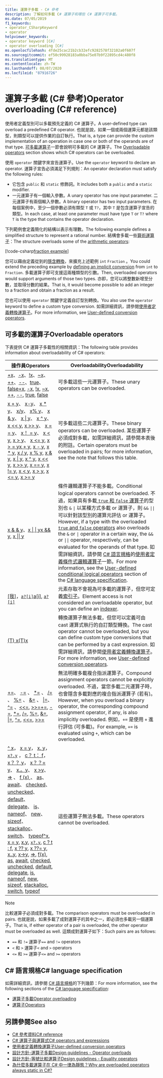 ```yaml
---
title: 運算子多載 - C# 參考
description: 了解如何多載 C# 運算子和哪些 C# 運算子可多載。
ms.date: 07/05/2019
f1_keywords:
- operator_CSharpKeyword
- operator
helpviewer_keywords:
- operator keyword [C#]
- operator overloading [C#]
ms.openlocfilehash: 4fde25cac21b2cb32efc9282578f32102a0f607f
ms.sourcegitcommit: ef50c99928183a0bba75e07b9f22895cd4c480f8
ms.translationtype: MT
ms.contentlocale: zh-TW
ms.lasthandoff: 08/07/2020
ms.locfileid: "87916726"
---
```

# <a name="operator-overloading-c-reference"></a><span data-ttu-id="7ecd0-103">運算子多載 (C# 參考)</span><span class="sxs-lookup"><span data-stu-id="7ecd0-103">Operator overloading (C# reference)</span></span>

<span data-ttu-id="7ecd0-104">使用者定義型別可以多載預先定義的 C# 運算子。</span><span class="sxs-lookup"><span data-stu-id="7ecd0-104">A user-defined type can overload a predefined C# operator.</span></span> <span data-ttu-id="7ecd0-105">也就是說，如果一個或兩個運算元都是該類型，則類型可以提供作業的自訂執行。</span><span class="sxs-lookup"><span data-stu-id="7ecd0-105">That is, a type can provide the custom implementation of an operation in case one or both of the operands are of that type.</span></span> <span data-ttu-id="7ecd0-106">[可多載運算子](#overloadable-operators)一節會說明可多載的 C# 運算子。</span><span class="sxs-lookup"><span data-stu-id="7ecd0-106">The [Overloadable operators](#overloadable-operators) section shows which C# operators can be overloaded.</span></span>

<span data-ttu-id="7ecd0-107">使用 `operator` 關鍵字來宣告運算子。</span><span class="sxs-lookup"><span data-stu-id="7ecd0-107">Use the `operator` keyword to declare an operator.</span></span> <span data-ttu-id="7ecd0-108">運算子宣告必須滿足下列規則：</span><span class="sxs-lookup"><span data-stu-id="7ecd0-108">An operator declaration must satisfy the following rules:</span></span>

- <span data-ttu-id="7ecd0-109">它包含 `public` 和 `static` 修飾詞。</span><span class="sxs-lookup"><span data-stu-id="7ecd0-109">It includes both a `public` and a `static` modifier.</span></span>
- <span data-ttu-id="7ecd0-110">一元運算子有一個輸入參數。</span><span class="sxs-lookup"><span data-stu-id="7ecd0-110">A unary operator has one input parameter.</span></span> <span data-ttu-id="7ecd0-111">二元運算子有兩個輸入參數。</span><span class="sxs-lookup"><span data-stu-id="7ecd0-111">A binary operator has two input parameters.</span></span> <span data-ttu-id="7ecd0-112">在每個案例中，至少一個參數必須有類型 `T` 或 `T?`，其中 `T` 是包含運算子宣告的類型。</span><span class="sxs-lookup"><span data-stu-id="7ecd0-112">In each case, at least one parameter must have type `T` or `T?` where `T` is the type that contains the operator declaration.</span></span>

<span data-ttu-id="7ecd0-113">下列範例會定義簡化的結構以表示有理數。</span><span class="sxs-lookup"><span data-stu-id="7ecd0-113">The following example defines a simplified structure to represent a rational number.</span></span> <span data-ttu-id="7ecd0-114">結構會多載一些[算術運算子](arithmetic-operators.md)：</span><span class="sxs-lookup"><span data-stu-id="7ecd0-114">The structure overloads some of the [arithmetic operators](arithmetic-operators.md):</span></span>

[!code-csharp[fraction example](snippets/shared/OperatorOverloading.cs)]

<span data-ttu-id="7ecd0-115">您可以藉由定義從到的[隱含轉換](user-defined-conversion-operators.md)，來擴充上述範例 `int` `Fraction` 。</span><span class="sxs-lookup"><span data-stu-id="7ecd0-115">You could extend the preceding example by [defining an implicit conversion](user-defined-conversion-operators.md) from `int` to `Fraction`.</span></span> <span data-ttu-id="7ecd0-116">多載運算子即可支援這兩種類型的引數。</span><span class="sxs-lookup"><span data-stu-id="7ecd0-116">Then, overloaded operators would support arguments of those two types.</span></span> <span data-ttu-id="7ecd0-117">亦即，您可以將整數新增至分數，並取得分數的結果。</span><span class="sxs-lookup"><span data-stu-id="7ecd0-117">That is, it would become possible to add an integer to a fraction and obtain a fraction as a result.</span></span>

<span data-ttu-id="7ecd0-118">您也可以使用 `operator` 關鍵字定義自訂型別轉換。</span><span class="sxs-lookup"><span data-stu-id="7ecd0-118">You also use the `operator` keyword to define a custom type conversion.</span></span> <span data-ttu-id="7ecd0-119">如需詳細資訊，請參閱[使用者定義轉換運算子](user-defined-conversion-operators.md)。</span><span class="sxs-lookup"><span data-stu-id="7ecd0-119">For more information, see [User-defined conversion operators](user-defined-conversion-operators.md).</span></span>

## <a name="overloadable-operators"></a><span data-ttu-id="7ecd0-120">可多載的運算子</span><span class="sxs-lookup"><span data-stu-id="7ecd0-120">Overloadable operators</span></span>

<span data-ttu-id="7ecd0-121">下表提供 C# 運算子多載性的相關資訊：</span><span class="sxs-lookup"><span data-stu-id="7ecd0-121">The following table provides information about overloadability of C# operators:</span></span>

| <span data-ttu-id="7ecd0-122">操作員</span><span class="sxs-lookup"><span data-stu-id="7ecd0-122">Operators</span></span> | <span data-ttu-id="7ecd0-123">Overloadability</span><span class="sxs-lookup"><span data-stu-id="7ecd0-123">Overloadability</span></span> |
| --------- | --------------- |
|<span data-ttu-id="7ecd0-124">[+x](arithmetic-operators.md#unary-plus-and-minus-operators)、[-x](arithmetic-operators.md#unary-plus-and-minus-operators)、[!x](boolean-logical-operators.md#logical-negation-operator-)、[~x](bitwise-and-shift-operators.md#bitwise-complement-operator-)、[++](arithmetic-operators.md#increment-operator-)、[--](arithmetic-operators.md#decrement-operator---)、[true](true-false-operators.md)、[false](true-false-operators.md)</span><span class="sxs-lookup"><span data-stu-id="7ecd0-124">[+x](arithmetic-operators.md#unary-plus-and-minus-operators), [-x](arithmetic-operators.md#unary-plus-and-minus-operators), [!x](boolean-logical-operators.md#logical-negation-operator-), [~x](bitwise-and-shift-operators.md#bitwise-complement-operator-), [++](arithmetic-operators.md#increment-operator-), [--](arithmetic-operators.md#decrement-operator---), [true](true-false-operators.md), [false](true-false-operators.md)</span></span>|<span data-ttu-id="7ecd0-125">可多載這些一元運算子。</span><span class="sxs-lookup"><span data-stu-id="7ecd0-125">These unary operators can be overloaded.</span></span>|
|<span data-ttu-id="7ecd0-126">[x + y](addition-operator.md)、 [x-y](subtraction-operator.md)、 [x \* y](arithmetic-operators.md#multiplication-operator-)、 [x/y](arithmetic-operators.md#division-operator-)、 [x% y](arithmetic-operators.md#remainder-operator-)、 [x & y](boolean-logical-operators.md#logical-and-operator-)、 [x &#124; y](boolean-logical-operators.md#logical-or-operator-)、 [x ^ y](boolean-logical-operators.md#logical-exclusive-or-operator-)、 [x \<\< y](bitwise-and-shift-operators.md#left-shift-operator-), [x >> y](bitwise-and-shift-operators.md#right-shift-operator-)、 [x = = y](equality-operators.md#equality-operator-)、 [x！ = y](equality-operators.md#inequality-operator-)、 [x \< y](comparison-operators.md#less-than-operator-), [x > y](comparison-operators.md#greater-than-operator-)、 [x \<= y](comparison-operators.md#less-than-or-equal-operator-), [x > = y](comparison-operators.md#greater-than-or-equal-operator-)</span><span class="sxs-lookup"><span data-stu-id="7ecd0-126">[x + y](addition-operator.md), [x - y](subtraction-operator.md), [x \* y](arithmetic-operators.md#multiplication-operator-), [x / y](arithmetic-operators.md#division-operator-), [x % y](arithmetic-operators.md#remainder-operator-), [x & y](boolean-logical-operators.md#logical-and-operator-), [x &#124; y](boolean-logical-operators.md#logical-or-operator-), [x ^ y](boolean-logical-operators.md#logical-exclusive-or-operator-), [x \<\< y](bitwise-and-shift-operators.md#left-shift-operator-), [x >> y](bitwise-and-shift-operators.md#right-shift-operator-), [x == y](equality-operators.md#equality-operator-), [x != y](equality-operators.md#inequality-operator-), [x \< y](comparison-operators.md#less-than-operator-), [x > y](comparison-operators.md#greater-than-operator-), [x \<= y](comparison-operators.md#less-than-or-equal-operator-), [x >= y](comparison-operators.md#greater-than-or-equal-operator-)</span></span>|<span data-ttu-id="7ecd0-127">可多載這些二元運算子。</span><span class="sxs-lookup"><span data-stu-id="7ecd0-127">These binary operators can be overloaded.</span></span> <span data-ttu-id="7ecd0-128">某些運算子必須成對多載，如需詳細資訊，請參閱本表後的附註。</span><span class="sxs-lookup"><span data-stu-id="7ecd0-128">Certain operators must be overloaded in pairs; for more information, see the note that follows this table.</span></span>|
|<span data-ttu-id="7ecd0-129">[x & & y](boolean-logical-operators.md#conditional-logical-and-operator-)、[x &#124; &#124; y](boolean-logical-operators.md#conditional-logical-or-operator-)</span><span class="sxs-lookup"><span data-stu-id="7ecd0-129">[x && y](boolean-logical-operators.md#conditional-logical-and-operator-), [x &#124;&#124; y](boolean-logical-operators.md#conditional-logical-or-operator-)</span></span>|<span data-ttu-id="7ecd0-130">條件邏輯運算子不能多載。</span><span class="sxs-lookup"><span data-stu-id="7ecd0-130">Conditional logical operators cannot be overloaded.</span></span> <span data-ttu-id="7ecd0-131">不過，如果具有多載[ `true` 和 `false` 運算子](true-false-operators.md)的型別也 `&` <code>&#124;</code> 以某種方式多載 or 運算子，則 `&&` <code>&#124;&#124;</code> 可以針對該型別的運算元評估 or 運算子。</span><span class="sxs-lookup"><span data-stu-id="7ecd0-131">However, if a type with the overloaded [`true` and `false` operators](true-false-operators.md) also overloads the `&` or <code>&#124;</code> operator in a certain way, the `&&` or <code>&#124;&#124;</code> operator, respectively, can be evaluated for the operands of that type.</span></span> <span data-ttu-id="7ecd0-132">如需詳細資訊，請參閱 [C# 語言規格](~/_csharplang/spec/introduction.md)的[使用者定義條件式邏輯運算子](~/_csharplang/spec/expressions.md#user-defined-conditional-logical-operators)一節。</span><span class="sxs-lookup"><span data-stu-id="7ecd0-132">For more information, see the [User-defined conditional logical operators](~/_csharplang/spec/expressions.md#user-defined-conditional-logical-operators) section of the [C# language specification](~/_csharplang/spec/introduction.md).</span></span>|
|<span data-ttu-id="7ecd0-133">[&#91;我&#93;](member-access-operators.md#indexer-operator-)，[`a?[i]`](member-access-operators.md#null-conditional-operators--and-)</span><span class="sxs-lookup"><span data-stu-id="7ecd0-133">[a&#91;i&#93;](member-access-operators.md#indexer-operator-), [`a?[i]`](member-access-operators.md#null-conditional-operators--and-)</span></span>|<span data-ttu-id="7ecd0-134">元素存取不會視為可多載的運算子，但您可定義[索引子](../../programming-guide/indexers/index.md)。</span><span class="sxs-lookup"><span data-stu-id="7ecd0-134">Element access is not considered an overloadable operator, but you can define an [indexer](../../programming-guide/indexers/index.md).</span></span>|
|[<span data-ttu-id="7ecd0-135"> (T) x</span><span class="sxs-lookup"><span data-stu-id="7ecd0-135">(T)x</span></span>](type-testing-and-cast.md#cast-expression)|<span data-ttu-id="7ecd0-136">轉換運算子無法多載，但您可以定義可由 cast 運算式執行的自訂類型轉換。</span><span class="sxs-lookup"><span data-stu-id="7ecd0-136">The cast operator cannot be overloaded, but you can define custom type conversions that can be performed by a cast expression.</span></span> <span data-ttu-id="7ecd0-137">如需詳細資訊，請參閱[使用者定義轉換運算子](user-defined-conversion-operators.md)。</span><span class="sxs-lookup"><span data-stu-id="7ecd0-137">For more information, see [User-defined conversion operators](user-defined-conversion-operators.md).</span></span>|
|<span data-ttu-id="7ecd0-138">[+=](arithmetic-operators.md#compound-assignment)、 [-=](arithmetic-operators.md#compound-assignment) 、 [\*=](arithmetic-operators.md#compound-assignment) 、 [/=](arithmetic-operators.md#compound-assignment) 、 [%=](arithmetic-operators.md#compound-assignment) 、 [&=](boolean-logical-operators.md#compound-assignment) 、 [&#124;=](boolean-logical-operators.md#compound-assignment)、 [^=](boolean-logical-operators.md#compound-assignment) 、[\<\<=](bitwise-and-shift-operators.md#compound-assignment), [>>=](bitwise-and-shift-operators.md#compound-assignment)</span><span class="sxs-lookup"><span data-stu-id="7ecd0-138">[+=](arithmetic-operators.md#compound-assignment), [-=](arithmetic-operators.md#compound-assignment), [\*=](arithmetic-operators.md#compound-assignment), [/=](arithmetic-operators.md#compound-assignment), [%=](arithmetic-operators.md#compound-assignment), [&=](boolean-logical-operators.md#compound-assignment), [&#124;=](boolean-logical-operators.md#compound-assignment), [^=](boolean-logical-operators.md#compound-assignment), [\<\<=](bitwise-and-shift-operators.md#compound-assignment), [>>=](bitwise-and-shift-operators.md#compound-assignment)</span></span>|<span data-ttu-id="7ecd0-139">無法明確多載複合指派運算子。</span><span class="sxs-lookup"><span data-stu-id="7ecd0-139">Compound assignment operators cannot be explicitly overloaded.</span></span> <span data-ttu-id="7ecd0-140">不過，當您多載二元運算子時，也會隱含多載對應的複合指派運算子 (若有)。</span><span class="sxs-lookup"><span data-stu-id="7ecd0-140">However, when you overload a binary operator, the corresponding compound assignment operator, if any, is also implicitly overloaded.</span></span> <span data-ttu-id="7ecd0-141">例如，`+=` 是使用 `+` 進行評估 (可多載)。</span><span class="sxs-lookup"><span data-stu-id="7ecd0-141">For example, `+=` is evaluated using `+`, which can be overloaded.</span></span>|
|<span data-ttu-id="7ecd0-142">[^ x](member-access-operators.md#index-from-end-operator-)， [x = y](assignment-operator.md)， [x. y](member-access-operators.md#member-access-expression-)， [`x?.y`](member-access-operators.md#null-conditional-operators--and-) ， [c？ t： f](conditional-operator.md)， [x？？ y](null-coalescing-operator.md)， [x？？= y](null-coalescing-operator.md)、 [x.。y](member-access-operators.md#range-operator-)、 [x >y](pointer-related-operators.md#pointer-member-access-operator--)、 [=>](lambda-operator.md) 、 [f (x) ](member-access-operators.md#invocation-expression-)、 [as](type-testing-and-cast.md#as-operator)、 [await](await.md)、 [checked](../keywords/checked.md)、 [unchecked](../keywords/unchecked.md)、 [default](default.md)、 [delegate](delegate-operator.md)、 [is](type-testing-and-cast.md#is-operator)、 [nameof](nameof.md)、 [new](new-operator.md)、 [sizeof](sizeof.md)、 [stackalloc](stackalloc.md)、 [switch](switch-expression.md)、 [typeof](type-testing-and-cast.md#typeof-operator)</span><span class="sxs-lookup"><span data-stu-id="7ecd0-142">[^x](member-access-operators.md#index-from-end-operator-), [x = y](assignment-operator.md), [x.y](member-access-operators.md#member-access-expression-), [`x?.y`](member-access-operators.md#null-conditional-operators--and-), [c ? t : f](conditional-operator.md), [x ?? y](null-coalescing-operator.md), [x ??= y](null-coalescing-operator.md), [x..y](member-access-operators.md#range-operator-), [x->y](pointer-related-operators.md#pointer-member-access-operator--), [=>](lambda-operator.md), [f(x)](member-access-operators.md#invocation-expression-), [as](type-testing-and-cast.md#as-operator), [await](await.md), [checked](../keywords/checked.md), [unchecked](../keywords/unchecked.md), [default](default.md), [delegate](delegate-operator.md), [is](type-testing-and-cast.md#is-operator), [nameof](nameof.md), [new](new-operator.md), [sizeof](sizeof.md), [stackalloc](stackalloc.md), [switch](switch-expression.md), [typeof](type-testing-and-cast.md#typeof-operator)</span></span>|<span data-ttu-id="7ecd0-143">這些運算子無法多載。</span><span class="sxs-lookup"><span data-stu-id="7ecd0-143">These operators cannot be overloaded.</span></span>|

> [!NOTE]
> <span data-ttu-id="7ecd0-144">比較運算子必須成對多載。</span><span class="sxs-lookup"><span data-stu-id="7ecd0-144">The comparison operators must be overloaded in pairs.</span></span> <span data-ttu-id="7ecd0-145">也就是說，如果多載了成對運算子的其中之一，即必須也多載另一個運算子。</span><span class="sxs-lookup"><span data-stu-id="7ecd0-145">That is, if either operator of a pair is overloaded, the other operator must be overloaded as well.</span></span> <span data-ttu-id="7ecd0-146">這類成對運算子如下：</span><span class="sxs-lookup"><span data-stu-id="7ecd0-146">Such pairs are as follows:</span></span>
>
> - <span data-ttu-id="7ecd0-147">`==` 和 `!=` 運算子</span><span class="sxs-lookup"><span data-stu-id="7ecd0-147">`==` and `!=` operators</span></span>
> - <span data-ttu-id="7ecd0-148">`<` 和 `>` 運算子</span><span class="sxs-lookup"><span data-stu-id="7ecd0-148">`<` and `>` operators</span></span>
> - <span data-ttu-id="7ecd0-149">`<=` 和 `>=` 運算子</span><span class="sxs-lookup"><span data-stu-id="7ecd0-149">`<=` and `>=` operators</span></span>

## <a name="c-language-specification"></a><span data-ttu-id="7ecd0-150">C# 語言規格</span><span class="sxs-lookup"><span data-stu-id="7ecd0-150">C# language specification</span></span>

<span data-ttu-id="7ecd0-151">如需詳細資訊，請參閱 [C# 語言規格](~/_csharplang/spec/introduction.md)的下列幾節：</span><span class="sxs-lookup"><span data-stu-id="7ecd0-151">For more information, see the following sections of the [C# language specification](~/_csharplang/spec/introduction.md):</span></span>

- [<span data-ttu-id="7ecd0-152">運算子多載</span><span class="sxs-lookup"><span data-stu-id="7ecd0-152">Operator overloading</span></span>](~/_csharplang/spec/expressions.md#operator-overloading)
- [<span data-ttu-id="7ecd0-153">運算子</span><span class="sxs-lookup"><span data-stu-id="7ecd0-153">Operators</span></span>](~/_csharplang/spec/classes.md#operators)

## <a name="see-also"></a><span data-ttu-id="7ecd0-154">另請參閱</span><span class="sxs-lookup"><span data-stu-id="7ecd0-154">See also</span></span>

- [<span data-ttu-id="7ecd0-155">C# 參考資料</span><span class="sxs-lookup"><span data-stu-id="7ecd0-155">C# reference</span></span>](../index.md)
- [<span data-ttu-id="7ecd0-156">C# 運算子與運算式</span><span class="sxs-lookup"><span data-stu-id="7ecd0-156">C# operators and expressions</span></span>](index.md)
- [<span data-ttu-id="7ecd0-157">使用者定義轉換運算子</span><span class="sxs-lookup"><span data-stu-id="7ecd0-157">User-defined conversion operators</span></span>](user-defined-conversion-operators.md)
- [<span data-ttu-id="7ecd0-158">設計方針-運算子多載</span><span class="sxs-lookup"><span data-stu-id="7ecd0-158">Design guidelines - Operator overloads</span></span>](../../../standard/design-guidelines/operator-overloads.md)
- [<span data-ttu-id="7ecd0-159">設計方針-等號比較運算子</span><span class="sxs-lookup"><span data-stu-id="7ecd0-159">Design guidelines - Equality operators</span></span>](../../../standard/design-guidelines/equality-operators.md)
- [<span data-ttu-id="7ecd0-160">為什麼多載運算子在 C# 中一律為靜態？</span><span class="sxs-lookup"><span data-stu-id="7ecd0-160">Why are overloaded operators always static in C#?</span></span>](https://docs.microsoft.com/archive/blogs/ericlippert/why-are-overloaded-operators-always-static-in-c)
